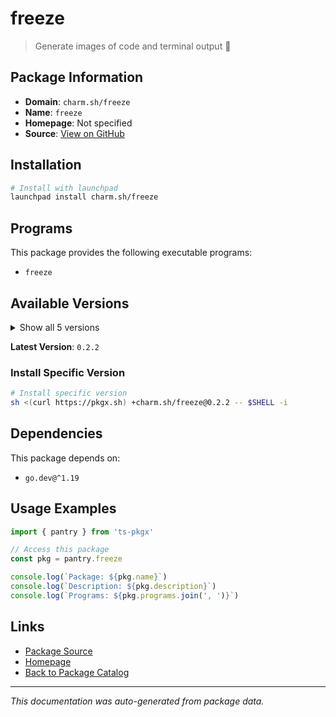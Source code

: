 # freeze

> Generate images of code and terminal output 📸

## Package Information

- **Domain**: `charm.sh/freeze`
- **Name**: `freeze`
- **Homepage**: Not specified
- **Source**: [View on GitHub](https://github.com/pkgxdev/pantry/tree/main/projects/charm.sh/freeze/package.yml)

## Installation

```bash
# Install with launchpad
launchpad install charm.sh/freeze
```

## Programs

This package provides the following executable programs:

- `freeze`

## Available Versions

<details>
<summary>Show all 5 versions</summary>

- `0.2.2`, `0.2.1`, `0.2.0`, `0.1.6`, `0.1.4`

</details>

**Latest Version**: `0.2.2`

### Install Specific Version

```bash
# Install specific version
sh <(curl https://pkgx.sh) +charm.sh/freeze@0.2.2 -- $SHELL -i
```

## Dependencies

This package depends on:

- `go.dev@^1.19`

## Usage Examples

```typescript
import { pantry } from 'ts-pkgx'

// Access this package
const pkg = pantry.freeze

console.log(`Package: ${pkg.name}`)
console.log(`Description: ${pkg.description}`)
console.log(`Programs: ${pkg.programs.join(', ')}`)
```

## Links

- [Package Source](https://github.com/pkgxdev/pantry/tree/main/projects/charm.sh/freeze/package.yml)
- [Homepage](#)
- [Back to Package Catalog](../../../package-catalog.md)

---

*This documentation was auto-generated from package data.*

